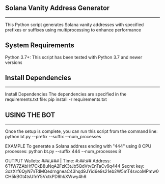 ## Solana Vanity Address Generator
-----------------------------------------------------------
This Python script generates Solana vanity addresses with specified prefixes or suffixes using 
multiprocessing to enhance performance

## System Requirements
Python 3.7+: This script has been tested with Python 3.7 and newer versions

## Install Dependencies
-----------------------------------------------------------
Install Dependencies
The dependencies are specified in the requirements.txt file:
            pip install -r requirements.txt

## USING THE BOT
-----------------------------------------------------------
Once the setup is complete, you can run this script from the command line:
python bt.py --prefix <XXX> --suffix <XXX> --num_processes <XX>

EXAMPLE
To generate a Solana address ending with "444" using 8 CPU processes:
python bt.py --suffix 444 --num_processes 8

OUTPUT
Wallets: ###,### | Time: #:##:##
Address: 6TfW7ZAbHf7CkB8uNqA2FzK3tJb5QdVtvEnTaCv9q444
Secret key: 3ozXrf6QyN7nTdMQedrngneaC43hqd9JYid6e9s21eb2W5mT4svcoMPmw0CH5kBGt4tsUfnY5VxtkPD6hkXWwy4h6